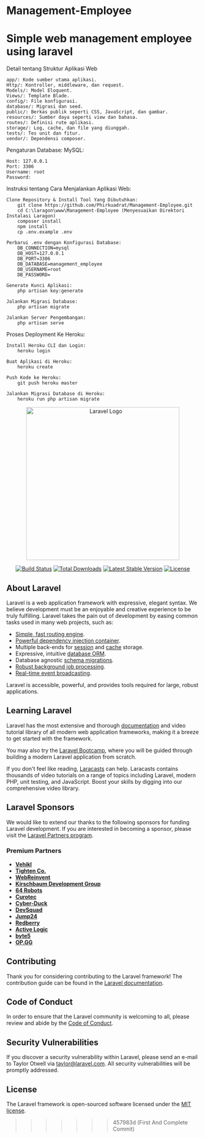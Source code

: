 # Management-Employee
Simple web management employee using laravel
=======
Detail tentang Struktur Aplikasi Web

    app/: Kode sumber utama aplikasi.
    Http/: Kontroller, middleware, dan request.
    Models/: Model Eloquent.
    Views/: Template Blade.
    config/: File konfigurasi.
    database/: Migrasi dan seed.
    public/: Berkas publik seperti CSS, JavaScript, dan gambar.
    resources/: Sumber daya seperti view dan bahasa.
    routes/: Definisi rute aplikasi.
    storage/: Log, cache, dan file yang diunggah.
    tests/: Tes unit dan fitur.
    vendor/: Dependensi composer.
    
Pengaturan Database: MySQL:

    Host: 127.0.0.1
    Port: 3306 
    Username: root
    Password:

Instruksi tentang Cara Menjalankan Aplikasi Web:

    Clone Repository & Install Tool Yang Dibutuhkan:
        git clone https://github.com/Phirkuadrat/Management-Employee.git
        cd C:\laragon\www\Management-Employee (Menyesuaikan Direktori Instalasi Laragon)
        composer install
        npm install
        cp .env.example .env
        
    Perbarui .env dengan Konfigurasi Database:
        DB_CONNECTION=mysql
        DB_HOST=127.0.0.1
        DB_PORT=3306
        DB_DATABASE=management_employee
        DB_USERNAME=root
        DB_PASSWORD=
        
    Generate Kunci Aplikasi:
        php artisan key:generate
        
    Jalankan Migrasi Database:
        php artisan migrate
    
    Jalankan Server Pengembangan:
        php artisan serve

Proses Deployment Ke Heroku:

    Install Heroku CLI dan Login:
        heroku login
        
    Buat Aplikasi di Heroku:
        heroku create
        
    Push Kode ke Heroku:
        git push heroku master
        
    Jalankan Migrasi Database di Heroku:
        heroku run php artisan migrate

<p align="center"><a href="https://laravel.com" target="_blank"><img src="https://raw.githubusercontent.com/laravel/art/master/logo-lockup/5%20SVG/2%20CMYK/1%20Full%20Color/laravel-logolockup-cmyk-red.svg" width="400" alt="Laravel Logo"></a></p>

<p align="center">
<a href="https://github.com/laravel/framework/actions"><img src="https://github.com/laravel/framework/workflows/tests/badge.svg" alt="Build Status"></a>
<a href="https://packagist.org/packages/laravel/framework"><img src="https://img.shields.io/packagist/dt/laravel/framework" alt="Total Downloads"></a>
<a href="https://packagist.org/packages/laravel/framework"><img src="https://img.shields.io/packagist/v/laravel/framework" alt="Latest Stable Version"></a>
<a href="https://packagist.org/packages/laravel/framework"><img src="https://img.shields.io/packagist/l/laravel/framework" alt="License"></a>
</p>

## About Laravel

Laravel is a web application framework with expressive, elegant syntax. We believe development must be an enjoyable and creative experience to be truly fulfilling. Laravel takes the pain out of development by easing common tasks used in many web projects, such as:

- [Simple, fast routing engine](https://laravel.com/docs/routing).
- [Powerful dependency injection container](https://laravel.com/docs/container).
- Multiple back-ends for [session](https://laravel.com/docs/session) and [cache](https://laravel.com/docs/cache) storage.
- Expressive, intuitive [database ORM](https://laravel.com/docs/eloquent).
- Database agnostic [schema migrations](https://laravel.com/docs/migrations).
- [Robust background job processing](https://laravel.com/docs/queues).
- [Real-time event broadcasting](https://laravel.com/docs/broadcasting).

Laravel is accessible, powerful, and provides tools required for large, robust applications.

## Learning Laravel

Laravel has the most extensive and thorough [documentation](https://laravel.com/docs) and video tutorial library of all modern web application frameworks, making it a breeze to get started with the framework.

You may also try the [Laravel Bootcamp](https://bootcamp.laravel.com), where you will be guided through building a modern Laravel application from scratch.

If you don't feel like reading, [Laracasts](https://laracasts.com) can help. Laracasts contains thousands of video tutorials on a range of topics including Laravel, modern PHP, unit testing, and JavaScript. Boost your skills by digging into our comprehensive video library.

## Laravel Sponsors

We would like to extend our thanks to the following sponsors for funding Laravel development. If you are interested in becoming a sponsor, please visit the [Laravel Partners program](https://partners.laravel.com).

### Premium Partners

- **[Vehikl](https://vehikl.com/)**
- **[Tighten Co.](https://tighten.co)**
- **[WebReinvent](https://webreinvent.com/)**
- **[Kirschbaum Development Group](https://kirschbaumdevelopment.com)**
- **[64 Robots](https://64robots.com)**
- **[Curotec](https://www.curotec.com/services/technologies/laravel/)**
- **[Cyber-Duck](https://cyber-duck.co.uk)**
- **[DevSquad](https://devsquad.com/hire-laravel-developers)**
- **[Jump24](https://jump24.co.uk)**
- **[Redberry](https://redberry.international/laravel/)**
- **[Active Logic](https://activelogic.com)**
- **[byte5](https://byte5.de)**
- **[OP.GG](https://op.gg)**

## Contributing

Thank you for considering contributing to the Laravel framework! The contribution guide can be found in the [Laravel documentation](https://laravel.com/docs/contributions).

## Code of Conduct

In order to ensure that the Laravel community is welcoming to all, please review and abide by the [Code of Conduct](https://laravel.com/docs/contributions#code-of-conduct).

## Security Vulnerabilities

If you discover a security vulnerability within Laravel, please send an e-mail to Taylor Otwell via [taylor@laravel.com](mailto:taylor@laravel.com). All security vulnerabilities will be promptly addressed.

## License

The Laravel framework is open-sourced software licensed under the [MIT license](https://opensource.org/licenses/MIT).
>>>>>>> 457983d (First And Complete Commit)

